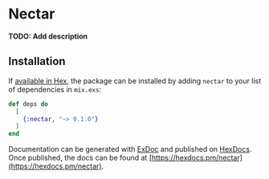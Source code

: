 # Nectar

**TODO: Add description**

## Installation

If [available in Hex](https://hex.pm/docs/publish), the package can be installed
by adding `nectar` to your list of dependencies in `mix.exs`:

```elixir
def deps do
  [
    {:nectar, "~> 0.1.0"}
  ]
end
```

Documentation can be generated with [ExDoc](https://github.com/elixir-lang/ex_doc)
and published on [HexDocs](https://hexdocs.pm). Once published, the docs can
be found at [https://hexdocs.pm/nectar](https://hexdocs.pm/nectar).


